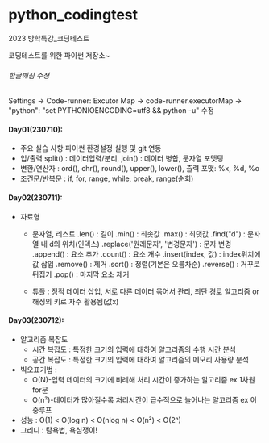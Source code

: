 # python_codingtest

2023 방학특강\_코딩테스트

코딩테스트를 위한 파이썬 저장소~

###### 한글깨짐 수정

Settings -> Code-runner: Excutor Map -> code-runner.executorMap -> "python": "set PYTHONIOENCODING=utf8 && python -u" 수정

#### Day01(230710):

- 주요 실습 사항 파이썬 환경설정 실행 및 git 연동
- 입/출력 split() : 데이터입력/분리, join() : 데이터 병합, 문자열 포맷팅
- 변환/연산자 : ord(), chr(), round(), upper(), lower(), 출력 포맷: %x, %d, %o
- 조건문/반복문 : if, for, range, while, break, range(순회)

#### Day02(230711):

- 자료형

  - 문자열, 리스트
    .len() : 길이
    .min() : 최솟값
    .max() : 최댓값
    .find("d") : 문자열 내 d의 위치(인덱스)
    .replace('원래문자', '변경문자') : 문자 변경
    .append() : 요소 추가
    .count() : 요소 개수
    .insert(index, 값) : index위치에 값 삽입
    .remove() : 제거
    .sort() : 정렬(기본은 오름차순)
    .reverse() : 거꾸로 뒤집기
    .pop() : 마지막 요소 제거

  - 튜플 : 정적 데이터 삽입, 서로 다른 데이터 묶어서 관리, 최단 경로 알고리즘 or 해싱의 키로 자주 활용됨(값x)

#### Day03(230712):

- 알고리즘 복잡도
  - 시간 복잡도 : 특정한 크기의 입력에 대하여 알고리즘의 수행 시간 분석
  - 공간 복잡도 : 특정한 크기의 입력에 대하여 알고리즘의 메모리 사용량 분석
- 빅오표기법 :
  - O(N)-입력 데이터의 크기에 비례해 처리 시간이 증가하는 알고리즘 ex 1차원 for문
  - O(n²)-데이터가 많아질수록 처리시간이 급수적으로 늘어나는 알고리즘 ex 이중루프
- 성능 : O(1) < O(log n) < O(nlog n) < O(n²) < O(2ⁿ)
- 그리디 : 탐욕법, 욕심쟁이!
